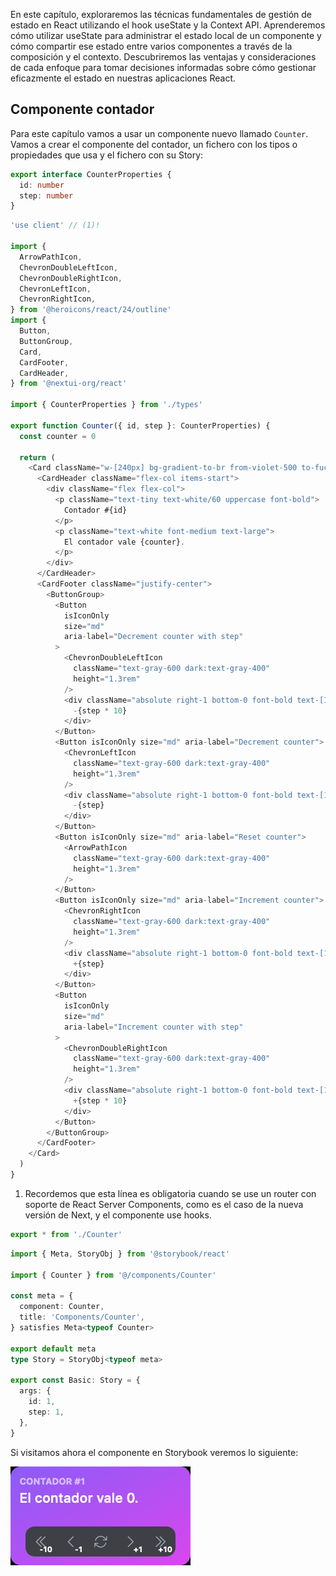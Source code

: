 En este capítulo, exploraremos las técnicas fundamentales de gestión de estado en React utilizando el hook useState y la Context API. Aprenderemos cómo utilizar useState para administrar el estado local de un componente y cómo compartir ese estado entre varios componentes a través de la composición y el contexto. Descubriremos las ventajas y consideraciones de cada enfoque para tomar decisiones informadas sobre cómo gestionar eficazmente el estado en nuestras aplicaciones React.

## Componente contador

Para este capítulo vamos a usar un componente nuevo llamado `Counter`. Vamos a crear el componente del contador, un fichero con los tipos o propiedades que usa y el fichero con su Story:

```ts title="src/components/counter/types.ts"
export interface CounterProperties {
  id: number
  step: number
}
```

```ts title="src/components/counter/counter.tsx"
'use client' // (1)!

import {
  ArrowPathIcon,
  ChevronDoubleLeftIcon,
  ChevronDoubleRightIcon,
  ChevronLeftIcon,
  ChevronRightIcon,
} from '@heroicons/react/24/outline'
import {
  Button,
  ButtonGroup,
  Card,
  CardFooter,
  CardHeader,
} from '@nextui-org/react'

import { CounterProperties } from './types'

export function Counter({ id, step }: CounterProperties) {
  const counter = 0

  return (
    <Card className="w-[240px] bg-gradient-to-br from-violet-500 to-fuchsia-500">
      <CardHeader className="flex-col items-start">
        <div className="flex flex-col">
          <p className="text-tiny text-white/60 uppercase font-bold">
            Contador #{id}
          </p>
          <p className="text-white font-medium text-large">
            El contador vale {counter}.
          </p>
        </div>
      </CardHeader>
      <CardFooter className="justify-center">
        <ButtonGroup>
          <Button
            isIconOnly
            size="md"
            aria-label="Decrement counter with step"
          >
            <ChevronDoubleLeftIcon
              className="text-gray-600 dark:text-gray-400"
              height="1.3rem"
            />
            <div className="absolute right-1 bottom-0 font-bold text-[10px]">
              -{step * 10}
            </div>
          </Button>
          <Button isIconOnly size="md" aria-label="Decrement counter">
            <ChevronLeftIcon
              className="text-gray-600 dark:text-gray-400"
              height="1.3rem"
            />
            <div className="absolute right-1 bottom-0 font-bold text-[10px]">
              -{step}
            </div>
          </Button>
          <Button isIconOnly size="md" aria-label="Reset counter">
            <ArrowPathIcon
              className="text-gray-600 dark:text-gray-400"
              height="1.3rem"
            />
          </Button>
          <Button isIconOnly size="md" aria-label="Increment counter">
            <ChevronRightIcon
              className="text-gray-600 dark:text-gray-400"
              height="1.3rem"
            />
            <div className="absolute right-1 bottom-0 font-bold text-[10px]">
              +{step}
            </div>
          </Button>
          <Button
            isIconOnly
            size="md"
            aria-label="Increment counter with step"
          >
            <ChevronDoubleRightIcon
              className="text-gray-600 dark:text-gray-400"
              height="1.3rem"
            />
            <div className="absolute right-1 bottom-0 font-bold text-[10px]">
              +{step * 10}
            </div>
          </Button>
        </ButtonGroup>
      </CardFooter>
    </Card>
  )
}
```

1. Recordemos que esta línea es obligatoria cuando se use un router con soporte de React Server Components, como es el caso de la nueva versión de Next, y el componente use hooks.

```ts title="src/components/counter/index.ts"
export * from './Counter'
```


```ts title="stories/components/counter.stories.ts"
import { Meta, StoryObj } from '@storybook/react'

import { Counter } from '@/components/Counter'

const meta = {
  component: Counter,
  title: 'Components/Counter',
} satisfies Meta<typeof Counter>

export default meta
type Story = StoryObj<typeof meta>

export const Basic: Story = {
  args: {
    id: 1,
    step: 1,
  },
}
```

Si visitamos ahora el componente en Storybook veremos lo siguiente:

![Alt text](images/contador.png)
